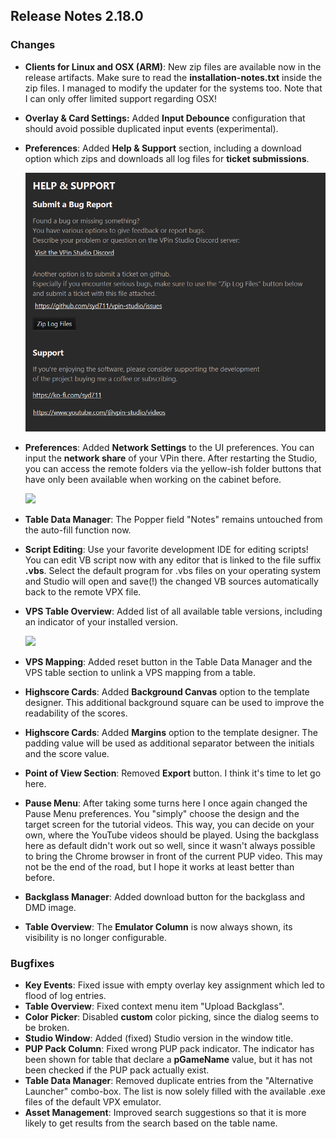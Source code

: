 ## Release Notes 2.18.0

### Changes

- **Clients for Linux and OSX (ARM)**: New zip files are available now in the release artifacts. Make sure to read the **installation-notes.txt** inside the zip files. I managed to modify the updater for the systems too. Note that I can only offer limited support regarding OSX! 
- **Overlay & Card Settings:** Added **Input Debounce** configuration that should avoid possible duplicated input events (experimental).
- **Preferences**: Added **Help & Support** section, including a download option which zips and downloads all log files for **ticket submissions**.

  <img src="https://raw.githubusercontent.com/syd711/vpin-studio/main/documentation/preferences/help.png" width="700" />
  
- **Preferences**: Added **Network Settings** to the UI preferences. You can input the **network share** of your VPin there. After restarting the Studio, you can access the remote folders via the yellow-ish folder buttons that have only been available when working on the cabinet before.

  <img src="https://raw.githubusercontent.com/syd711/vpin-studio/main/documentation/preferences/network-share.png" width="700" />

- **Table Data Manager**: The Popper field "Notes" remains untouched from the auto-fill function now.
- **Script Editing**: Use your favorite development IDE for editing scripts! You can edit VB script now with any editor that is linked to the file suffix **.vbs**. Select the default program for .vbs files on your operating system and Studio will open and save(!) the changed VB sources automatically back to the remote VPX file.
- **VPS Table Overview**: Added list of all available table versions, including an indicator of your installed version.

  <img src="https://raw.githubusercontent.com/syd711/vpin-studio/main/documentation/vps/vps-marker.png" width="700" />

- **VPS Mapping**: Added reset button in the Table Data Manager and the VPS table section to unlink a VPS mapping from a table.
- **Highscore Cards**: Added **Background Canvas** option to the template designer. This additional background square can be used to improve the readability of the scores. 
- **Highscore Cards**: Added **Margins** option to the template designer. The padding value will be used as additional separator between the initials and the score value.
- **Point of View Section**: Removed **Export** button. I think it's time to let go here.
- **Pause Menu**: After taking some turns here I once again changed the Pause Menu preferences. You "simply" choose the design and the target screen for the tutorial videos. This way, you can decide on your own, where the YouTube videos should be played. Using the backglass here as default didn't work out so well, since it wasn't always possible to bring the Chrome browser in front of the current PUP video. This may not be the end of the road, but I hope it works at least better than before.
- **Backglass Manager**: Added download button for the backglass and DMD image.
- **Table Overview**: The **Emulator Column** is now always shown, its visibility is no longer configurable.

### Bugfixes

- **Key Events**: Fixed issue with empty overlay key assignment which led to flood of log entries.
- **Table Overview**: Fixed context menu item "Upload Backglass".
- **Color Picker**: Disabled **custom** color picking, since the dialog seems to be broken.
- **Studio Window**: Added (fixed) Studio version in the window title.
- **PUP Pack Column**: Fixed wrong PUP pack indicator. The indicator has been shown for table that declare a **pGameName** value, but it has not been checked if the PUP pack actually exist.
- **Table Data Manager**: Removed duplicate entries from the "Alternative Launcher" combo-box. The list is now solely filled with the available .exe files of the default VPX emulator.
- **Asset Management**: Improved search suggestions so that it is more likely to get results from the search based on the table name.
